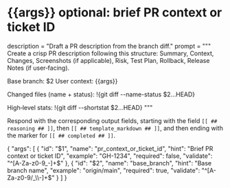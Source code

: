 # {{args}} optional: brief PR context or ticket ID
description = "Draft a PR description from the branch diff."
prompt = """
Create a crisp PR description following this structure: Summary, Context, Changes, Screenshots (if applicable), Risk, Test Plan, Rollback, Release Notes (if user‑facing).


Base branch: $2
User context: {{args}}


Changed files (name + status):
!{git diff --name-status $2...HEAD}


High‑level stats:
!{git diff --shortstat $2...HEAD}
"""

Respond with the corresponding output fields, starting with the field `[[ ## reasoning ## ]]`, then `[[ ## template_markdown ## ]]`, and then ending with the marker for `[[ ## completed ## ]]`.

{
  "args": [
    {
      "id": "$1",
      "name": "pr_context_or_ticket_id",
      "hint": "Brief PR context or ticket ID",
      "example": "GH-1234",
      "required": false,
      "validate": "^[A-Za-z0-9_-]+$"
    },
    {
      "id": "$2",
      "name": "base_branch",
      "hint": "Base branch name",
      "example": "origin/main",
      "required": true,
      "validate": "^[A-Za-z0-9/_\\-]+$"
    }
  ]
}

